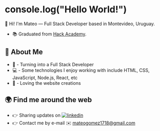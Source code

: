 # console.log("Hello World!")

👋 Hi! I'm Mateo — Full Stack Developer based in Montevideo, Uruguay.

- 📚 Graduated from [Hack Academy](https://ha.dev/).

## 🚀 About Me
- 💪 - Turning into a Full Stack Developer
- 💻 - Some technologies I enjoy working with include HTML, CSS, JavaScript, Node.js, React, etc
- 🎨 - Loving the website creations

## 🌍 Find me around the web 
- 👉 Sharing updates on  [![linkedin](https://img.shields.io/badge/linkedin-0A66C2?style=for-the-badge&logo=linkedin&logoColor=white)]([https://www.linkedin.com/in/brunomandur%C3%A9](https://www.linkedin.com/in/mateo-g%C3%B3mez-mello/))
- 👉 Contact me by e-mail ✉️ mateogomez1718@gmail.com
